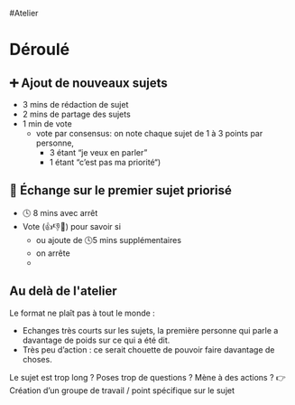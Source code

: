 #Atelier 

# Déroulé

## ➕ Ajout de nouveaux sujets

- 3 mins de rédaction de sujet
- 2 mins de partage des sujets
- 1 min de vote
	- vote par consensus:  on note chaque sujet de 1 à 3 points par personne, 
		- 3 étant “je veux en parler”
		- 1 étant “c’est pas ma priorité“)

## 💬 Échange sur le premier sujet priorisé

- 🕓 8 mins avec arrêt
- Vote (👍👎👊) pour savoir si
	- ou ajoute de 🕓5 mins supplémentaires
	- on arrête
	- 
## Au delà de l'atelier

Le format ne plaît pas à tout le monde :
- Echanges très courts sur les sujets, la première personne qui parle a davantage de poids sur ce qui a été dit.
- Très peu d’action : ce serait chouette de pouvoir faire davantage de choses.

Le sujet est trop long ? Poses trop de questions ? Mène à des actions ?
👉 Création d’un groupe de travail / point spécifique sur le sujet

